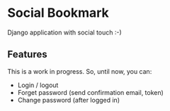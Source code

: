 # Social Bookmark
Django application with social touch :-)

## Features
This is a work in progress. So, until now, you can:

* Login / logout
* Forget password (send confirmation email, token)
* Change password (after logged in)
